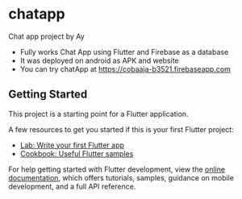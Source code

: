 # chatapp

Chat app project by Ay

- Fully works Chat App using Flutter and Firebase as a database
- It was deployed on android as APK and website
- You can try chatApp at https://cobaaja-b3521.firebaseapp.com 

## Getting Started

This project is a starting point for a Flutter application.

A few resources to get you started if this is your first Flutter project:

- [Lab: Write your first Flutter app](https://docs.flutter.dev/get-started/codelab)
- [Cookbook: Useful Flutter samples](https://docs.flutter.dev/cookbook)

For help getting started with Flutter development, view the
[online documentation](https://docs.flutter.dev/), which offers tutorials,
samples, guidance on mobile development, and a full API reference.
